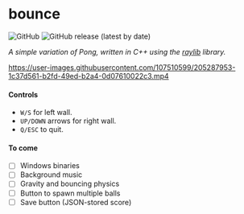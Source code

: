 # bounce

![GitHub](https://img.shields.io/github/license/jibstack64/bounce)
![GitHub release (latest by date)](https://img.shields.io/github/v/release/jibstack64/bounce)

*A simple variation of Pong, written in C++ using the [raylib](https://www.raylib.com/) library.*

https://user-images.githubusercontent.com/107510599/205287953-1c37d561-b2fd-49ed-b2a4-0d07610022c3.mp4

#### Controls
- `W/S` for left wall.
- `UP/DOWN` arrows for right wall.
- `Q/ESC` to quit.

#### To come
- [ ] Windows binaries
- [ ] Background music
- [ ] Gravity and bouncing physics
- [ ] Button to spawn multiple balls
- [ ] Save button (JSON-stored score)
